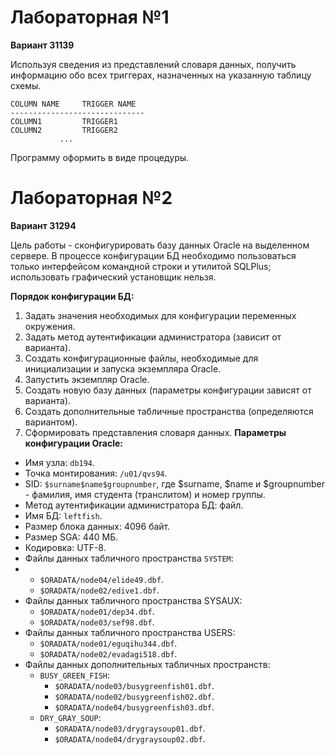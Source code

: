 # Лабораторная №1
**Вариант 31139**

Используя сведения из представлений словаря данных, получить информацию обо всех триггерах, назначенных на указанную таблицу схемы.
```
COLUMN NAME		TRIGGER NAME
------------------------------
COLUMN1			TRIGGER1
COLUMN2			TRIGGER2
		   ...
```
Программу оформить в виде процедуры.

# Лабораторная №2
**Вариант 31294**

Цель работы - сконфигурировать базу данных Oracle на выделенном сервере. В процессе конфигурации БД необходимо пользоваться только интерфейсом командной строки и утилитой SQLPlus; использовать графический установщик нельзя.

**Порядок конфигурации БД:**
1. Задать значения необходимых для конфигурации переменных окружения.
2. Задать метод аутентификации администратора (зависит от варианта).
3. Создать конфигурационные файлы, необходимые для инициализации и запуска экземпляра Oracle.
4. Запустить экземпляр Oracle.
5. Создать новую базу данных (параметры конфигурации зависят от варианта).
6. Создать дополнительные табличные пространства (определяются вариантом).
7. Сформировать представления словаря данных.
**Параметры конфигурации Oracle:**
- Имя узла: `db194`.
- Точка монтирования: `/u01/qvs94`.
- SID: `$surname$name$groupnumber`, где $surname, $name и $groupnumber - фамилия, имя студента (транслитом) и номер группы.
- Метод аутентификации администратора БД: файл.
- Имя БД: `leftfish`.
- Размер блока данных: 4096 байт.
- Размер SGA: 440 МБ.
- Кодировка: UTF-8.
- Файлы данных табличного пространства `SYSTEM`:
- - `$ORADATA/node04/elide49.dbf`.
  - `$ORADATA/node02/edive1.dbf`.
- Файлы данных табличного пространства SYSAUX:
  - `$ORADATA/node01/dep34.dbf`.
  - `$ORADATA/node03/sef98.dbf`.
- Файлы данных табличного пространства USERS:
  - `$ORADATA/node01/eguqihu344.dbf`.
  - `$ORADATA/node02/evadagi518.dbf`.
- Файлы данных дополнительных табличных пространств:
  - `BUSY_GREEN_FISH`:
    - `$ORADATA/node03/busygreenfish01.dbf`.
    - `$ORADATA/node02/busygreenfish02.dbf`.
    - `$ORADATA/node04/busygreenfish03.dbf`.
  - `DRY_GRAY_SOUP`:
    - `$ORADATA/node03/drygraysoup01.dbf`.
    - `$ORADATA/node04/drygraysoup02.dbf`.